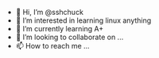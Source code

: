 - 👋 Hi, I’m @sshchuck
- 👀 I’m interested in learning linux anything 
- 🌱 I’m currently learning A+
- 💞️ I’m looking to collaborate on ...
- 📫 How to reach me ...

<!---
sshchuck/sshchuck is a ✨ special ✨ repository because its `README.md` (this file) appears on your GitHub profile.
You can click the Preview link to take a look at your changes.
--->
